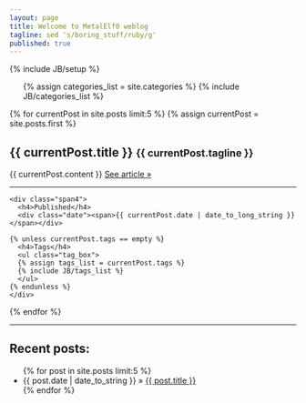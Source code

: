 ```yaml
---
layout: page
title: Welcome to MetalElf0 weblog
tagline: sed 's/boring_stuff/ruby/g'
published: true
---
```

{% include JB/setup %}

<ul class="tag_box inline">
  {% assign categories_list = site.categories %}
  {% include JB/categories_list %}
</ul>

{% for currentPost in site.posts limit:5 %}
  {% assign currentPost = site.posts.first %}
  <div class="row">
    <div class="span10">
      <div>
        <h2>{{ currentPost.title }} <small>{{ currentPost.tagline }}</small></h2>
      </div>
      {{ currentPost.content }}
      <a id="more" href="{{ currentPost.url }}">See article &raquo;</a>
      <hr/>
    </div>
    
    <div class="span4">
      <h4>Published</h4>
      <div class="date"><span>{{ currentPost.date | date_to_long_string }}</span></div>

    {% unless currentPost.tags == empty %}
      <h4>Tags</h4>
      <ul class="tag_box">
      {% assign tags_list = currentPost.tags %}
      {% include JB/tags_list %}
      </ul>
    {% endunless %}  
    </div>
  </div>
{% endfor %}

<hr/>

## Recent posts:

<ul class="posts">
  {% for post in site.posts limit:5 %}
    <li><span>{{ post.date | date_to_string }}</span> &raquo; <a href="{{ BASE_PATH }}{{ post.url }}">{{ post.title }}</a></li>
  {% endfor %}
</ul>
